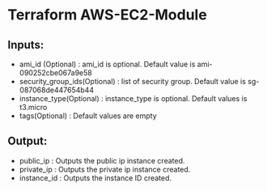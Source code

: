 # Terraform AWS-EC2-Module

## Inputs:

* ami_id (Optional) : ami_id is optional. Default value is ami-090252cbe067a9e58
* security_group_ids(Optional) : list of security group. Default value is sg-087068de447654b44
* instance_type(Optional) : instance_type is optional. Default values is t3.micro
* tags(Optional) : Default values are empty

## Output:

* public_ip : Outputs the public ip instance created.
* private_ip : Outputs the private ip instance created.
* instance_id : Outputs the instance ID created.